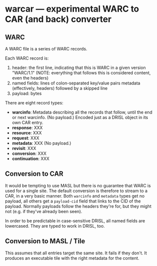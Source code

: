 
# warcar — experimental WARC to CAR (and back) converter

## WARC

A WARC file is a series of WARC records.

Each WARC record is:

1. header: the first line, indicating that this is WARC in a given version "WARC/1.1"
   (NOTE: everything that follows this is considered content, even the headers)
2. named fields: lines of colon-separated key/value pairs metadata (effectively, headers)
   followed by a skipped line
3. payload: bytes

There are eight record types:

- **warcinfo**: Metadata describing all the records that follow, until the end or next warcinfo.
  (No payload.) Encoded just as a DRISL object in its own CAR entry.
- **response**: XXX
- **resource**: XXX
- **request**: XXX
- **metadata**: XXX (No payload.)
- **revisit**: XXX
- **conversion**: XXX
- **continuation**: XXX

## Conversion to CAR

It would be tempting to use MASL but there is no guarantee that WARC is used for a single
site. The default conversion is therefore to stream to a CAR, in a very basic manner. Both
`warcinfo` and `metadata` types get no payload, all others get a `payload-cid` field that
links to the CID of the payload. Normally payloads follow the headers they're for, but they
might not (e.g. if they've already been seen).

In order to be predictable in case-sensitive DRISL, all named fields are lowercased. They are
typed to work in DRISL, too.

## Conversion to MASL / Tile

This assumes that all entries target the same site. It fails if they don't. It produces an
executable tile with the right metadata for the content.
